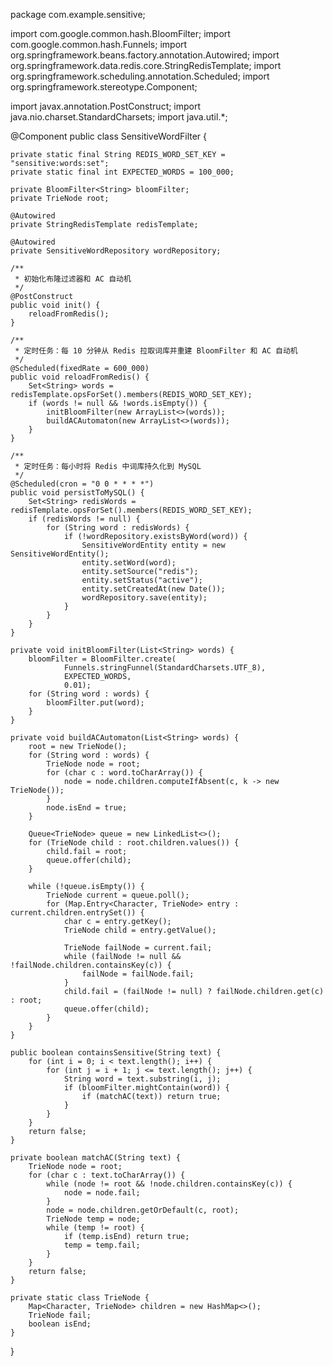 package com.example.sensitive;

import com.google.common.hash.BloomFilter;
import com.google.common.hash.Funnels;
import org.springframework.beans.factory.annotation.Autowired;
import org.springframework.data.redis.core.StringRedisTemplate;
import org.springframework.scheduling.annotation.Scheduled;
import org.springframework.stereotype.Component;

import javax.annotation.PostConstruct;
import java.nio.charset.StandardCharsets;
import java.util.*;

@Component
public class SensitiveWordFilter {

    private static final String REDIS_WORD_SET_KEY = "sensitive:words:set";
    private static final int EXPECTED_WORDS = 100_000;
    
    private BloomFilter<String> bloomFilter;
    private TrieNode root;
    
    @Autowired
    private StringRedisTemplate redisTemplate;
    
    @Autowired
    private SensitiveWordRepository wordRepository;
    
    /**
     * 初始化布隆过滤器和 AC 自动机
     */
    @PostConstruct
    public void init() {
        reloadFromRedis();
    }
    
    /**
     * 定时任务：每 10 分钟从 Redis 拉取词库并重建 BloomFilter 和 AC 自动机
     */
    @Scheduled(fixedRate = 600_000)
    public void reloadFromRedis() {
        Set<String> words = redisTemplate.opsForSet().members(REDIS_WORD_SET_KEY);
        if (words != null && !words.isEmpty()) {
            initBloomFilter(new ArrayList<>(words));
            buildACAutomaton(new ArrayList<>(words));
        }
    }
    
    /**
     * 定时任务：每小时将 Redis 中词库持久化到 MySQL
     */
    @Scheduled(cron = "0 0 * * * *")
    public void persistToMySQL() {
        Set<String> redisWords = redisTemplate.opsForSet().members(REDIS_WORD_SET_KEY);
        if (redisWords != null) {
            for (String word : redisWords) {
                if (!wordRepository.existsByWord(word)) {
                    SensitiveWordEntity entity = new SensitiveWordEntity();
                    entity.setWord(word);
                    entity.setSource("redis");
                    entity.setStatus("active");
                    entity.setCreatedAt(new Date());
                    wordRepository.save(entity);
                }
            }
        }
    }
    
    private void initBloomFilter(List<String> words) {
        bloomFilter = BloomFilter.create(
                Funnels.stringFunnel(StandardCharsets.UTF_8),
                EXPECTED_WORDS,
                0.01);
        for (String word : words) {
            bloomFilter.put(word);
        }
    }
    
    private void buildACAutomaton(List<String> words) {
        root = new TrieNode();
        for (String word : words) {
            TrieNode node = root;
            for (char c : word.toCharArray()) {
                node = node.children.computeIfAbsent(c, k -> new TrieNode());
            }
            node.isEnd = true;
        }
    
        Queue<TrieNode> queue = new LinkedList<>();
        for (TrieNode child : root.children.values()) {
            child.fail = root;
            queue.offer(child);
        }
    
        while (!queue.isEmpty()) {
            TrieNode current = queue.poll();
            for (Map.Entry<Character, TrieNode> entry : current.children.entrySet()) {
                char c = entry.getKey();
                TrieNode child = entry.getValue();
    
                TrieNode failNode = current.fail;
                while (failNode != null && !failNode.children.containsKey(c)) {
                    failNode = failNode.fail;
                }
                child.fail = (failNode != null) ? failNode.children.get(c) : root;
                queue.offer(child);
            }
        }
    }
    
    public boolean containsSensitive(String text) {
        for (int i = 0; i < text.length(); i++) {
            for (int j = i + 1; j <= text.length(); j++) {
                String word = text.substring(i, j);
                if (bloomFilter.mightContain(word)) {
                    if (matchAC(text)) return true;
                }
            }
        }
        return false;
    }
    
    private boolean matchAC(String text) {
        TrieNode node = root;
        for (char c : text.toCharArray()) {
            while (node != root && !node.children.containsKey(c)) {
                node = node.fail;
            }
            node = node.children.getOrDefault(c, root);
            TrieNode temp = node;
            while (temp != root) {
                if (temp.isEnd) return true;
                temp = temp.fail;
            }
        }
        return false;
    }
    
    private static class TrieNode {
        Map<Character, TrieNode> children = new HashMap<>();
        TrieNode fail;
        boolean isEnd;
    }
} 